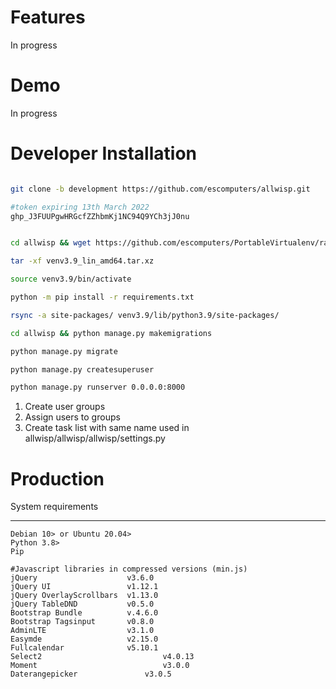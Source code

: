 # Features

In progress

# Demo

In progress

# Developer Installation 

```bash

git clone -b development https://github.com/escomputers/allwisp.git

#token expiring 13th March 2022
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


cd allwisp && wget https://github.com/escomputers/PortableVirtualenv/raw/master/venv3.9_lin_amd64.tar.xz

tar -xf venv3.9_lin_amd64.tar.xz

source venv3.9/bin/activate

python -m pip install -r requirements.txt

rsync -a site-packages/ venv3.9/lib/python3.9/site-packages/

cd allwisp && python manage.py makemigrations

python manage.py migrate

python manage.py createsuperuser

python manage.py runserver 0.0.0.0:8000
```

1) Create user groups 
2) Assign users to groups
3) Create task list with same name used in allwisp/allwisp/allwisp/settings.py

# Production

System requirements
**********
```
Debian 10> or Ubuntu 20.04>
Python 3.8>
Pip

#Javascript libraries in compressed versions (min.js)
jQuery                    v3.6.0
jQuery UI                 v1.12.1
jQuery OverlayScrollbars  v1.13.0
jQuery TableDND           v0.5.0
Bootstrap Bundle          v.4.6.0
Bootstrap Tagsinput       v0.8.0
AdminLTE                  v3.1.0
Easymde                   v2.15.0
Fullcalendar              v5.10.1
Select2 				          v4.0.13
Moment					          v3.0.0
Daterangepicker			      v3.0.5

```
